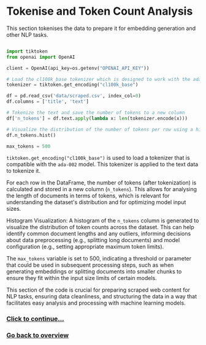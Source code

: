# Tokenise and Token Count Analysis

This section tokenises the data to prepare it for embedding generation and other NLP tasks.

```python

import tiktoken
from openai import OpenAI

client = OpenAI(api_key=os.getenv("OPENAI_API_KEY"))

# Load the cl100k_base tokenizer which is designed to work with the ada-002 model
tokenizer = tiktoken.get_encoding("cl100k_base")

df = pd.read_csv('data/scraped.csv', index_col=0)
df.columns = ['title', 'text']

# Tokenize the text and save the number of tokens to a new column
df['n_tokens'] = df.text.apply(lambda x: len(tokenizer.encode(x)))

# Visualize the distribution of the number of tokens per row using a histogram
df.n_tokens.hist()

max_tokens = 500
```

`tiktoken.get_encoding("cl100k_base")` is used to load a tokenizer that is compatible with the `ada-002` model. This tokenizer is applied to the text data to tokenize it.

 For each row in the DataFrame, the number of tokens (after tokenization) is calculated and stored in a new column (`n_tokens`). This allows for analysing the length of documents in terms of tokens, which is relevant for understanding the dataset's distribution and for optimizing model input sizes.

Histogram Visualization: A histogram of the `n_tokens` column is generated to visualize the distribution of token counts across the dataset. This can help identify common document lengths and any outliers, informing decisions about data preprocessing (e.g., splitting long documents) and model configuration (e.g., setting appropriate maximum token limits).

The `max_tokens` variable is set to 500, indicating a threshold or parameter that could be used in subsequent processing steps, such as when generating embeddings or splitting documents into smaller chunks to ensure they fit within the input size limits of certain models.

This section of the code is crucial for preparing scraped web content for NLP tasks, ensuring data cleanliness, and structuring the data in a way that facilitates easy analysis and processing with machine learning models.

### [Click to continue...](/detailed-overview/preprocess.py-documentation/9.%20Create%20smaller%20chunks.md)

### [Go back to overview](/detailed-overview/3.%20Detailed%20overview.md)